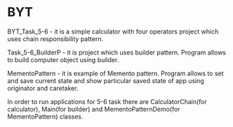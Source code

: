 # BYT

BYT_Task_5-6 - it is a simple calculator with four operators project which uses chain responsibility pattern.

Task_5-6_BuilderP - it is project which uses builder pattern. Program allows to build computer object using builder.

MementoPattern - it is example of Memento pattern. Program allows to set and save current state and show particular saved state of app using originator and caretaker.


In order to run applications for 5-6 task there are CalculatorChain(for calculator), Main(for builder) and MementoPatternDemo(for MementoPattern) classes.

